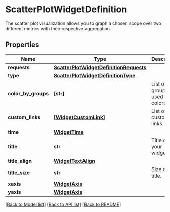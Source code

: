 # ScatterPlotWidgetDefinition

The scatter plot visualization allows you to graph a chosen scope over two different metrics with their respective aggregation.

## Properties
Name | Type | Description | Notes
------------ | ------------- | ------------- | -------------
**requests** | [**ScatterPlotWidgetDefinitionRequests**](ScatterPlotWidgetDefinitionRequests.md) |  | 
**type** | [**ScatterPlotWidgetDefinitionType**](ScatterPlotWidgetDefinitionType.md) |  | 
**color_by_groups** | **[str]** | List of groups used for colors. | [optional] 
**custom_links** | [**[WidgetCustomLink]**](WidgetCustomLink.md) | List of custom links. | [optional] 
**time** | [**WidgetTime**](WidgetTime.md) |  | [optional] 
**title** | **str** | Title of your widget. | [optional] 
**title_align** | [**WidgetTextAlign**](WidgetTextAlign.md) |  | [optional] 
**title_size** | **str** | Size of the title. | [optional] 
**xaxis** | [**WidgetAxis**](WidgetAxis.md) |  | [optional] 
**yaxis** | [**WidgetAxis**](WidgetAxis.md) |  | [optional] 

[[Back to Model list]](README.md#documentation-for-models) [[Back to API list]](README.md#documentation-for-api-endpoints) [[Back to README]](README.md)


